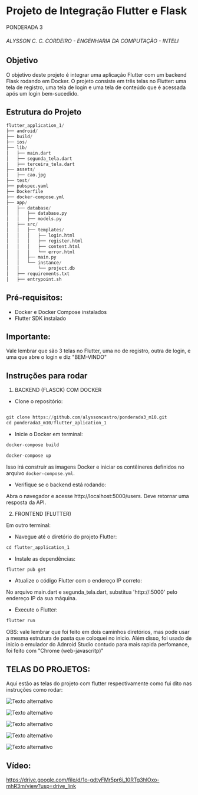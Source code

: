 # Projeto de Integração Flutter e Flask

PONDERADA 3

###### ALYSSON C. C. CORDEIRO - ENGENHARIA DA COMPUTAÇÃO - INTELI

## Objetivo

O objetivo deste projeto é integrar uma aplicação Flutter com um backend Flask rodando em Docker. O projeto consiste em três telas no Flutter: uma tela de registro, uma tela de login e uma tela de conteúdo que é acessada após um login bem-sucedido.

## Estrutura do Projeto

```python
flutter_application_1/
├── android/
├── build/
├── ios/
├── lib/
│   ├── main.dart
│   ├── segunda_tela.dart
│   ├── terceira_tela.dart
├── assets/
│   ├── cao.jpg
├── test/
├── pubspec.yaml
├── Dockerfile
├── docker-compose.yml
├── app/
│   ├── database/
│   │   ├── database.py
│   │   ├── models.py
│   ├── src/
│   │   ├── templates/
│   │   │   ├── login.html
│   │   │   ├── register.html
│   │   │   ├── content.html
│   │   │   └── error.html
│   │   ├── main.py
│   │   └── instance/
│   │       └── project.db
│   ├── requirements.txt
│   ├── entrypoint.sh

```

## Pré-requisitos:

- Docker e Docker Compose instalados
- Flutter SDK instalado

## Importante:
 
Vale lembrar que são 3 telas no Flutter, uma no de registro, outra de login, e uma que abre o login e diz "BEM-VINDO"

## Instruções para rodar

1. BACKEND (FLASCK) COM DOCKER

- Clone o repositório:

```python

git clone https://github.com/alyssoncastro/ponderada3_m10.git
cd ponderada3_m10/flutter_aplication_1

```
- Inicie o Docker em terminal:

```python
docker-compose build
```

```python
docker-compose up
```

Isso irá construir as imagens Docker e iniciar os contêineres definidos no arquivo `docker-compose.yml`.

- Verifique se o backend está rodando:

Abra o navegador e acesse http://localhost:5000/users. Deve retornar uma resposta da API.

2. FRONTEND (FLUTTER)

Em outro terminal:

- Navegue até o diretório do projeto Flutter:

```python
cd flutter_application_1
```

- Instale as dependências:

```python
flutter pub get
```

- Atualize o código Flutter com o endereço IP correto:

No arquivo main.dart e segunda_tela.dart, substitua 'http://<seu-endereco-ip>:5000' pelo endereço IP da sua máquina.

- Execute o Flutter:

```python
flutter run
```

OBS: vale lembrar que foi feito em dois caminhos diretórios, mas pode usar a mesma estrutura de pasta que coloquei no inicio. Além disso, foi usado de inicio o emulador do Adnroid Studio contudo para mais rapida perfomance, foi feito com "Chrome (web-javascritp)"


## TELAS DO PROJETOS:

Aqui estão as telas do projeto com flutter respectivamente como fui dito nas instruções como rodar:

![Texto alternativo](/img/Imagem%20do%20WhatsApp%20de%202024-05-16%20à(s)%2006.58.12_54eb74eb.jpg)

![Texto alternativo](/img/Imagem%20do%20WhatsApp%20de%202024-05-16%20à(s)%2007.55.42_02bc4f50.jpg)

![Texto alternativo](/img/Imagem%20do%20WhatsApp%20de%202024-05-16%20à(s)%2007.57.22_fe4919c1.jpg)

![Texto alternativo](/img/Imagem%20do%20WhatsApp%20de%202024-05-16%20à(s)%2007.58.18_fd72b7c4.jpg)

![Texto alternativo](/img/Imagem%20do%20WhatsApp%20de%202024-05-16%20à(s)%2007.59.01_19e2630a.jpg)


## Vídeo:

https://drive.google.com/file/d/1o-gdtyFMr5pr6i_10RTg3hlOxo-mhR3m/view?usp=drive_link
